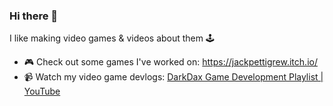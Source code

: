 ### Hi there 👋

I like making video games & videos about them 🕹️

- 🎮 Check out some games I've worked on: https://jackpettigrew.itch.io/
- 📹 Watch my video game devlogs: [DarkDax Game Development Playlist | YouTube](https://youtube.com/playlist?list=PLK-WtXTiwG01_W2roS1Y9Ysn4EmHJvLRt)

<!--
**Jack-Pettigrew/Jack-Pettigrew** is a ✨ _special_ ✨ repository because its `README.md` (this file) appears on your GitHub profile.

Here are some ideas to get you started:

- 🔭 I’m currently working on ...
- 🌱 I’m currently learning ...
- 👯 I’m looking to collaborate on ...
- 🤔 I’m looking for help with ...
- 💬 Ask me about ...
- 📫 How to reach me: ...
- 😄 Pronouns: ...
- ⚡ Fun fact: ...
-->
